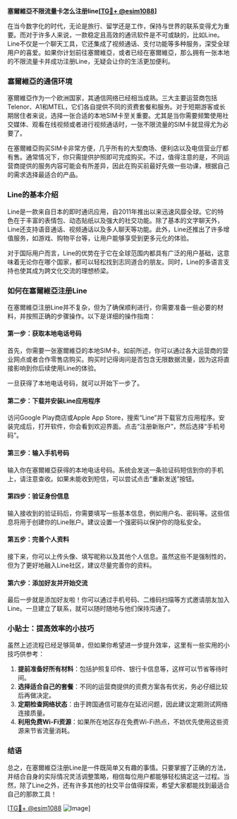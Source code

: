 **塞爾維亞不限流量卡怎么注册line[[TG💪+ @esim1088](https://t.me/s/esim1088)]**

在当今数字化的时代，无论是旅行、留学还是工作，保持与世界的联系变得尤为重要。而对于许多人来说，一款稳定且高效的通讯软件是不可或缺的，比如Line。Line不仅是一个聊天工具，它还集成了视频通话、支付功能等多种服务，深受全球用户的喜爱。如果你计划前往塞爾維亞，或者已经在塞爾維亞，那么拥有一张本地的不限流量卡并成功注册Line，无疑会让你的生活更加便利。

### 塞爾維亞的通信环境

塞爾維亞作为一个欧洲国家，其通信网络已经相当成熟。三大主要运营商包括Telenor、A1和MTEL，它们各自提供不同的资费套餐和服务。对于短期游客或长期居住者来说，选择一张合适的本地SIM卡至关重要。尤其是当你需要频繁使用社交媒体、观看在线视频或者进行视频通话时，一张不限流量的SIM卡就显得尤为必要了。

在塞爾維亞购买SIM卡非常方便，几乎所有的大型商场、便利店以及电信营业厅都有售。通常情况下，你只需提供护照即可完成购买。不过，值得注意的是，不同运营商提供的服务内容可能会有所差异，因此在购买前最好先做一些功课，根据自己的需求选择最适合的产品。

### Line的基本介绍

Line是一款来自日本的即时通讯应用，自2011年推出以来迅速风靡全球。它的特色在于丰富的表情包、动态贴纸以及强大的社交功能。除了基本的文字聊天外，Line还支持语音通话、视频通话以及多人聊天等功能。此外，Line还推出了许多增值服务，如游戏、购物平台等，让用户能够享受到更多元化的体验。

对于国际用户而言，Line的优势在于它在全球范围内都具有广泛的用户基础，这意味着无论你在哪个国家，都可以轻松找到志同道合的朋友。同时，Line的多语言支持也使其成为跨文化交流的理想桥梁。

### 如何在塞爾維亞注册Line

在塞爾維亞注册Line并不复杂，但为了确保顺利进行，你需要准备一些必要的材料，并按照正确的步骤操作。以下是详细的操作指南：

#### 第一步：获取本地电话号码

首先，你需要一张塞爾維亞的本地SIM卡。如前所述，你可以通过各大运营商的营业网点或者合作零售店购买。购买时记得询问是否包含无限数据流量，因为这将直接影响到你后续使用Line的体验。

一旦获得了本地电话号码，就可以开始下一步了。

#### 第二步：下载并安装Line应用程序

访问Google Play商店或Apple App Store，搜索“Line”并下载官方应用程序。安装完成后，打开软件，你会看到欢迎界面。点击“注册新账户”，然后选择“手机号码”。

#### 第三步：输入手机号码

输入你在塞爾維亞获得的本地电话号码。系统会发送一条验证码短信到你的手机上，请注意查收。如果未能收到短信，可以尝试点击“重新发送”按钮。

#### 第四步：验证身份信息

输入接收到的验证码后，你需要填写一些基本信息，例如用户名、密码等。这些信息将用于创建你的Line账户。建议设置一个强密码以保护你的隐私安全。

#### 第五步：完善个人资料

接下来，你可以上传头像、填写昵称以及其他个人信息。虽然这些不是强制性的，但为了更好地融入Line社区，建议尽量完善你的资料。

#### 第六步：添加好友并开始交流

最后一步就是添加好友啦！你可以通过手机号码、二维码扫描等方式邀请朋友加入Line。一旦建立了联系，就可以随时随地与他们保持沟通了。

### 小贴士：提高效率的小技巧

虽然上述流程已经足够简单，但如果你希望进一步提升效率，这里有一些实用的小技巧供参考：

1. **提前准备好所有材料**：包括护照复印件、银行卡信息等，这样可以节省等待时间。
2. **选择适合自己的套餐**：不同的运营商提供的资费方案各有优劣，务必仔细比较后再做决定。
3. **定期检查网络状态**：由于跨国通信可能存在延迟问题，因此建议定期测试网络连接质量。
4. **利用免费Wi-Fi资源**：如果所在地区存在免费Wi-Fi热点，不妨优先使用这些资源来节省流量消耗。

### 结语

总之，在塞爾維亞注册Line是一件既简单又有趣的事情。只要掌握了正确的方法，并结合自身的实际情况灵活调整策略，相信每位用户都能够轻松搞定这一过程。当然，除了Line之外，还有许多其他的社交平台值得探索，希望大家都能找到最适合自己的那款工具！

[[TG💪+ @esim1088](https://t.me/s/esim1088) ![Image](https://i.postimg.cc/4NQfJmqS/Snipaste-2025-05-13-00-14-12.png)]